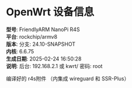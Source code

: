 # OpenWrt 设备信息

**型号**: FriendlyARM NanoPi R4S  
**平台**: rockchip/armv8  
**版本**: 分支: 24.10-SNAPSHOT  
**内核**: 6.6.75  
**生成日期**: 2025-02-24 16:50:28  
**说明**: 后台: 192.168.2.1 或 kwrt/  密码: root

编译好的 r4s附件 （内集成 wireguard 和 SSR-Plus）
